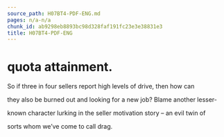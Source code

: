 ```yaml
---
source_path: H07BT4-PDF-ENG.md
pages: n/a-n/a
chunk_id: ab9298eb8893bc98d328faf191fc23e3e38831e3
title: H07BT4-PDF-ENG
---
```

# quota attainment.

So if three in four sellers report high levels of drive, then how can

they also be burned out and looking for a new job? Blame another lesser-

known character lurking in the seller motivation story – an evil twin of

sorts whom we’ve come to call drag.
